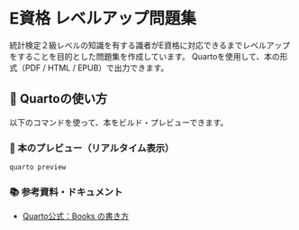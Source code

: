 # E資格 レベルアップ問題集

統計検定２級レベルの知識を有する識者がE資格に対応できるまでレベルアップをすることを目的とした問題集を作成しています。
Quartoを使用して、本の形式（PDF / HTML / EPUB）で出力できます。

## 🚀 Quartoの使い方

以下のコマンドを使って、本をビルド・プレビューできます。

### 📖 本のプレビュー（リアルタイム表示）

```bash
quarto preview
```

### 📚 参考資料・ドキュメント

- [Quarto公式：Books の書き方](https://quarto.org/docs/books/)
